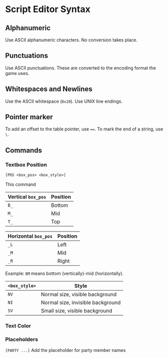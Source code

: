 # Script Editor Syntax

## Alphanumeric
Use ASCII alphanumeric characters. No conversion takes place.

## Punctuations
Use ASCII punctuations. These are converted to the encoding format the game uses.

## Whitespaces and Newlines
Use the ASCII whitespace (`0x20`). Use UNIX line endings.

## Pointer marker
To add an offset to the table pointer, use `==`. To mark the end of a string, use `\`.

## Commands
### Textbox Position
```
[POS <box_pos> <box_style>]
```
This command 

| Vertical `box_pos` | Position |
| ------------------ | -------- |
| `B_`               | Bottom   |
| `M_`               | Mid      | 
| `T_`               | Top      |

| Horizontal `box_pos` | Position |
| -------------------- | -------- |
| `_L`                 | Left     |
| `_M`                 | Mid      | 
| `_R`                 | Right    |

Example: `BM` means bottom (vertically)-mid (horizontally).

| `<box_style>` | Style                             |
| ------------- | --------------------------------- |
| `NV`          | Normal size, visible background   |
| `NI`          | Normal size, invisible background |
| `SV`          | Small size, visible background    |

### Text Color

### Placeholders
`[PARTY ...]`
Add the placeholder for party member names

